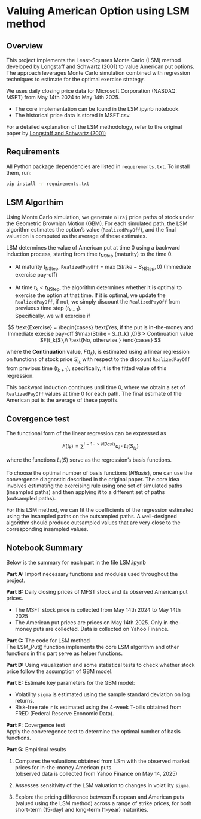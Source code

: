 # Valuing American Option using LSM method

## Overview
This project implements the Least-Squares Monte Carlo (LSM) method developed by Longstaff and Schwartz (2001) to value American put options. The approach leverages Monte Carlo simulation combined with regression techniques to estimate for the optimal exercise strategy.

We uses daily closing price data for Microsoft Corporation (NASDAQ: MSFT) from May 14th 2024 to May 14th 2025.
- The core implementation can be found in the LSM.ipynb notebook.
- The historical price data is stored in MSFT.csv.

For a detailed explanation of the LSM methodology, refer to the original paper by [Longstaff and Schwartz (2001)](https://www.bing.com/ck/a?!&&p=1d4050da31f5a12d1c027a4b687fdee45f2918c6b2ef22d6747ac59175fa0a21JmltdHM9MTc0ODA0NDgwMA&ptn=3&ver=2&hsh=4&fclid=1822aef0-1d75-6a9b-2f67-bdb71c136b36&psq=longstaff+schwartz+LSM+2001+financial+review&u=a1aHR0cHM6Ly9wZW9wbGUubWF0aC5ldGh6LmNoLyU3RWhqZnVycmVyL3RlYWNoaW5nL0xvbmdzdGFmZlNjaHdhcnR6QW1lcmljYW5PcHRpb25zTGVhc3RTcXVhcmVNb250ZUNhcmxvLnBkZg&ntb=1)

## Requirements

All Python package dependencies are listed in `requirements.txt`. To install them, run:

```bash
pip install -r requirements.txt
```

## LSM Algorthim 

Using Monte Carlo simulation, we generate ``nTraj`` price paths of stock under the Geometric Brownian Motion (GBM). For each simulated path, the LSM algorithm estimates the option’s value (``RealizedPayOff``), and the final valuation is computed as the average of these estimates.

LSM determines the value of American put at time 0 using a backward induction process, starting from time $t_\text{NStep}$ (maturity) to the time 0. <br>
- At maturity $t_\text{NStep}$, ``RealizedPayOff`` = $\max(Strike - S_\text{NStep}, 0)$ (Immediate exercise pay-off) <br> <br>
- At time $t_k < t_\text{NStep}$, the algorithm determines whether it is optimal to exercise the option at that time. If it is optimal, we update the ``RealizedPayOff``, if not, we simply discount the ``RealizedPayOff`` from previuous time step ($t_{k+1}$). <br>
Specifically, we will exercise if

$$
\text{Exercise} =
\begin{cases}
\text{Yes, if the put is in-the-money and Immediate execise pay-off $\max(Strike - S_{t_k} ,0)$ > Continuation value $F(t_k)$},\\
\text{No, otherwise.}
\end{cases}
$$

where the __Continuation value__, $F(t_k)$, is estimated using a linear regression on functions of stock price $S_{t_k}$ with respect to the discount ``RealizedPayOff`` from previous time ($t_{k+1}$), specifically, it is the fitted value of this regression.

This backward induction continues until time 0, where we obtain a set of ``RealizedPayOff`` values at time 0 for each path. The final estimate of the American put is the average of these payoffs.

## Covergence test
The functional form of the linear regression can be expressed as

$$
F(t_k) = \sum^{i = 1-> NBasis} a_i \cdot L_i(S_{t_k})
$$

where the functions $L_i(S)$ serve as the regression’s basis functions. 

To choose the optimal number of basis functions ($NBasis$), one can use the convergence diagnostic described in the original paper. The core idea involves estimating the exercising rule using one set of simulated paths (insampled paths) and then applying it to a different set of paths (outsampled paths). 

For this LSM method, we can fit the coefficients of the regression estimated using the insampled paths on the outsampled paths. A well-designed algorithm should produce outsampled values that are very close to the corresponding insampled values.


## Notebook Summary
Below is the summary for each part in the file LSM.ipynb

**Part A:** Import necessary functions and modules used throughout the project.

**Part B:** Daily closing prices of MFST stock and its observed American put prices.
- The MSFT stock price is collected from May 14th 2024 to May 14th 2025
- The American put prices are prices on May 14th 2025. Only in-the-money puts are collected. Data is collected on Yahoo Finance.

**Part C:** The code for LSM method <br>
  The LSM_Put() function implements the core LSM algorithm and other functions in this part serve as helper functions.

**Part D:** Using visualization and some statistical tests to check whether stock price follow the assumption of GBM model.

**Part E:** Estimate key parameters for the GBM model: <br>
- Volatility ``sigma`` is estimated using the sample standard deviation on log returns. <br>
- Risk-free rate ``r`` is estimated using the 4-week T-bills obtained from FRED (Federal Reserve Economic Data).

**Part F:** Covergence test <br>
Apply the converegence test to determine the optimal number of basis functions.

**Part G:** Empirical results <br>
1. Compares the valuations obtained from LSm with the observed market prices for in-the-money American puts. <br>
(observed data is collected from Yahoo Finance on May 14, 2025)

1. Assesses sensitivity of the LSM valuation to changes in volatility ``sigma``.

2. Explore the pricing difference between European and American puts (valued using the LSM method) across a range of strike prices, for both short-term (15-day) and long-term (1-year) maturities.


